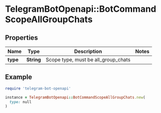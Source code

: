 # TelegramBotOpenapi::BotCommandScopeAllGroupChats

## Properties

| Name | Type | Description | Notes |
| ---- | ---- | ----------- | ----- |
| **type** | **String** | Scope type, must be all_group_chats |  |

## Example

```ruby
require 'telegram-bot-openapi'

instance = TelegramBotOpenapi::BotCommandScopeAllGroupChats.new(
  type: null
)
```

